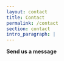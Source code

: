 ```yaml
---
layout: contact
title: Contact
permalink: /contact
section: contact
intro_paragraph: |
---
```


**Send us a message**
